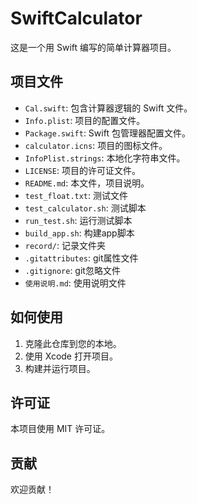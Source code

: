 # SwiftCalculator

这是一个用 Swift 编写的简单计算器项目。

## 项目文件

*   `Cal.swift`: 包含计算器逻辑的 Swift 文件。
*   `Info.plist`: 项目的配置文件。
*   `Package.swift`: Swift 包管理器配置文件。
*   `calculator.icns`: 项目的图标文件。
*   `InfoPlist.strings`: 本地化字符串文件。
*   `LICENSE`: 项目的许可证文件。
*   `README.md`: 本文件，项目说明。
*   `test_float.txt`: 测试文件
*   `test_calculator.sh`: 测试脚本
*   `run_test.sh`: 运行测试脚本
*   `build_app.sh`: 构建app脚本
*   `record/`: 记录文件夹
*   `.gitattributes`: git属性文件
*   `.gitignore`: git忽略文件
*   `使用说明.md`: 使用说明文件

## 如何使用

1.  克隆此仓库到您的本地。
2.  使用 Xcode 打开项目。
3.  构建并运行项目。

## 许可证

本项目使用 MIT 许可证。

## 贡献

欢迎贡献！
